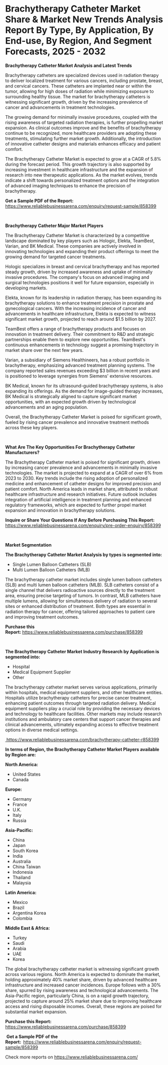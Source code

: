 <p><h1>Brachytherapy Catheter Market Share & Market New Trends Analysis Report By Type, By Application, By End-use, By Region, And Segment Forecasts, 2025 - 2032</h1></p><p><strong>Brachytherapy Catheter Market Analysis and Latest Trends</strong></p>
<p><p>Brachytherapy catheters are specialized devices used in radiation therapy to deliver localized treatment for various cancers, including prostate, breast, and cervical cancers. These catheters are implanted near or within the tumor, allowing for high doses of radiation while minimizing exposure to surrounding healthy tissue. The market for brachytherapy catheters is witnessing significant growth, driven by the increasing prevalence of cancer and advancements in treatment technologies.</p><p>The growing demand for minimally invasive procedures, coupled with the rising awareness of targeted radiation therapies, is further propelling market expansion. As clinical outcomes improve and the benefits of brachytherapy continue to be recognized, more healthcare providers are adopting these treatments, stimulating further market growth. Additionally, the introduction of innovative catheter designs and materials enhances efficacy and patient comfort.</p><p>The Brachytherapy Catheter Market is expected to grow at a CAGR of 5.8% during the forecast period. This growth trajectory is also supported by increasing investment in healthcare infrastructure and the expansion of research into new therapeutic applications. As the market evolves, trends indicate a shift towards personalized treatment options and the integration of advanced imaging techniques to enhance the precision of brachytherapy.</p></p>
<p><strong>Get a Sample PDF of the Report:&nbsp;</strong> <a href="https://www.reliablebusinessarena.com/enquiry/request-sample/858399?utm_campaign=2889&utm_medium=2&utm_source=Github&utm_content=ia&utm_term=03032025&utm_id=brachytherapy-catheter">https://www.reliablebusinessarena.com/enquiry/request-sample/858399</a></p>
<p>&nbsp;</p>
<p><strong>Brachytherapy Catheter Major Market Players</strong></p>
<p><p>The Brachytherapy Catheter Market is characterized by a competitive landscape dominated by key players such as Hologic, Elekta, TeamBest, Varian, and BK Medical. These companies are actively involved in innovating technologies and expanding their product offerings to meet the growing demand for targeted cancer treatments.</p><p>Hologic specializes in breast and cervical brachytherapy and has reported steady growth, driven by increased awareness and uptake of minimally invasive procedures. The company's focus on advanced imaging and surgical technologies positions it well for future expansion, especially in developing markets.</p><p>Elekta, known for its leadership in radiation therapy, has been expanding its brachytherapy solutions to enhance treatment precision in prostate and gynecological cancers. With the increasing incidence of cancer and advancements in healthcare infrastructure, Elekta is expected to witness significant market growth, projected to reach around $1.5 billion by 2027.</p><p>TeamBest offers a range of brachytherapy products and focuses on innovation in treatment delivery. Their commitment to R&D and strategic partnerships enable them to explore new opportunities. TeamBest's continuous enhancements in technology suggest a promising trajectory in market share over the next few years.</p><p>Varian, a subsidiary of Siemens Healthineers, has a robust portfolio in brachytherapy, emphasizing advanced treatment planning systems. The company reported sales revenues exceeding $3 billion in recent years and is positioned to leverage synergies from Siemens' extensive resources.</p><p>BK Medical, known for its ultrasound-guided brachytherapy systems, is also expanding its offerings. As the demand for image-guided therapy increases, BK Medical is strategically aligned to capture significant market opportunities, with an expected growth driven by technological advancements and an aging population.</p><p>Overall, the Brachytherapy Catheter Market is poised for significant growth, fueled by rising cancer prevalence and innovative treatment methods across these key players.</p></p>
<p>&nbsp;</p>
<p><strong>What Are The Key Opportunities For Brachytherapy Catheter Manufacturers?</strong></p>
<p><p>The Brachytherapy Catheter market is poised for significant growth, driven by increasing cancer prevalence and advancements in minimally invasive technologies. The market is projected to expand at a CAGR of over 6% from 2023 to 2030. Key trends include the rising adoption of personalized medicine and enhancement of catheter designs for improved precision and patient comfort. North America leads in market share, attributed to robust healthcare infrastructure and research initiatives. Future outlook includes integration of artificial intelligence in treatment planning and enhanced regulatory frameworks, which are expected to further propel market expansion and innovation in brachytherapy solutions.</p></p>
<p><strong>Inquire or Share Your Questions If Any Before Purchasing This Report:</strong> <a href="https://www.reliablebusinessarena.com/enquiry/pre-order-enquiry/858399?utm_campaign=2889&utm_medium=2&utm_source=Github&utm_content=ia&utm_term=03032025&utm_id=brachytherapy-catheter">https://www.reliablebusinessarena.com/enquiry/pre-order-enquiry/858399</a></p>
<p>&nbsp;</p>
<p><strong>Market Segmentation</strong></p>
<p><strong>The Brachytherapy Catheter Market Analysis by types is segmented into:</strong></p>
<p><ul><li>Single Lumen Balloon Catheters (SLB)</li><li>Multi Lumen Balloon Catheters (MLB)</li></ul></p>
<p><p>The brachytherapy catheter market includes single lumen balloon catheters (SLB) and multi lumen balloon catheters (MLB). SLB catheters consist of a single channel that delivers radioactive sources directly to the treatment area, ensuring precise targeting of tumors. In contrast, MLB catheters have multiple lumens, allowing for simultaneous delivery of radiation to several sites or enhanced distribution of treatment. Both types are essential in radiation therapy for cancer, offering tailored approaches to patient care and improving treatment outcomes.</p></p>
<p><strong>Purchase this Report:&nbsp;</strong><a href="https://www.reliablebusinessarena.com/purchase/858399?utm_campaign=2889&utm_medium=2&utm_source=Github&utm_content=ia&utm_term=03032025&utm_id=brachytherapy-catheter">https://www.reliablebusinessarena.com/purchase/858399</a></p>
<p>&nbsp;</p>
<p><strong>The Brachytherapy Catheter Market Industry Research by Application is segmented into:</strong></p>
<p><ul><li>Hospital</li><li>Medical Equipment Supplier</li><li>Other</li></ul></p>
<p><p>The brachytherapy catheter market serves various applications, primarily within hospitals, medical equipment suppliers, and other healthcare entities. Hospitals utilize brachytherapy catheters for precise cancer treatment, enhancing patient outcomes through targeted radiation delivery. Medical equipment suppliers play a crucial role by providing the necessary devices and technology to healthcare facilities. Other markets may include research institutions and ambulatory care centers that support cancer therapies and clinical advancements, ultimately expanding access to effective treatment options in diverse medical settings.</p></p>
<p><a href="https://www.reliablebusinessarena.com/brachytherapy-catheter-r858399?utm_campaign=2889&utm_medium=2&utm_source=Github&utm_content=ia&utm_term=03032025&utm_id=brachytherapy-catheter">&nbsp;https://www.reliablebusinessarena.com/brachytherapy-catheter-r858399</a></p>
<p><strong>In terms of Region, the Brachytherapy Catheter Market Players available by Region are:</strong></p>
<p>
    <p> <strong> North America: </strong>
        <ul>
            <li>United States</li>
            <li>Canada</li>
        </ul>
        </p> 
    <p> <strong> Europe: </strong>
        <ul>
            <li>Germany</li>
            <li>France</li>
            <li>U.K.</li>
            <li>Italy</li>
            <li>Russia</li>
        </ul>
        </p> 
    <p> <strong> Asia-Pacific: </strong>
        <ul>
            <li>China</li>
            <li>Japan</li>
            <li>South Korea</li>
            <li>India</li>
            <li>Australia</li>
            <li>China Taiwan</li>
            <li>Indonesia</li>
            <li>Thailand</li>
            <li>Malaysia</li>
        </ul>
        </p> 
    <p> <strong> Latin America: </strong>
        <ul>
            <li>Mexico</li>
            <li>Brazil</li>
            <li>Argentina Korea</li>
            <li>Colombia</li>
        </ul>
        </p> 
    <p> <strong> Middle East & Africa: </strong>
        <ul>
            <li>Turkey</li>
            <li>Saudi</li>
            <li>Arabia</li>
            <li>UAE</li>
            <li>Korea</li>
        </ul>
    </p>
    </p>
<p><p>The global brachytherapy catheter market is witnessing significant growth across various regions. North America is expected to dominate the market, holding approximately 40% market share, driven by advanced healthcare infrastructure and increased cancer incidences. Europe follows with a 30% share, spurred by rising awareness and technological advancements. The Asia-Pacific region, particularly China, is on a rapid growth trajectory, projected to capture around 25% market share due to improving healthcare access and rising disposable incomes. Overall, these regions are poised for substantial market expansion.</p></p>
<p><strong>Purchase this Report: </strong><a href="https://www.reliablebusinessarena.com/purchase/858399?utm_campaign=2889&utm_medium=2&utm_source=Github&utm_content=ia&utm_term=03032025&utm_id=brachytherapy-catheter">https://www.reliablebusinessarena.com/purchase/858399</a></p>
<p>&nbsp;<strong>Get a Sample PDF of the Report:&nbsp;&nbsp;</strong><a href="https://www.reliablebusinessarena.com/enquiry/request-sample/858399?utm_campaign=2889&utm_medium=2&utm_source=Github&utm_content=ia&utm_term=03032025&utm_id=brachytherapy-catheter">https://www.reliablebusinessarena.com/enquiry/request-sample/858399</a></p>
<p><strong></strong></p>
<p>Check more reports on <a href="https://www.reliablebusinessarena.com/?utm_campaign=2889&utm_medium=2&utm_source=Github&utm_content=ia&utm_term=03032025&utm_id=brachytherapy-catheter">https://www.reliablebusinessarena.com/</a></p>
